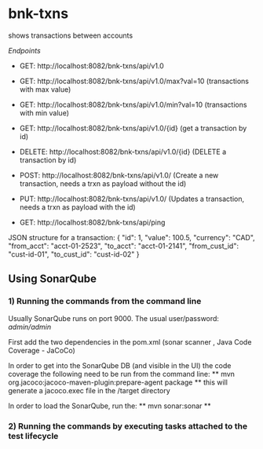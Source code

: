 # bnk-txns
shows transactions between accounts


*Endpoints*
- GET: http://localhost:8082/bnk-txns/api/v1.0
- GET: http://localhost:8082/bnk-txns/api/v1.0/max?val=10 (transactions with max value)
- GET: http://localhost:8082/bnk-txns/api/v1.0/min?val=10 (transactions with min value)
- GET: http://localhost:8082/bnk-txns/api/v1.0/{id} (get a transaction by id)
- DELETE: http://localhost:8082/bnk-txns/api/v1.0/{id} (DELETE a transaction by id)
- POST: http://localhost:8082/bnk-txns/api/v1.0/ (Create a new transaction, needs a trxn as payload without the id)
- PUT: http://localhost:8082/bnk-txns/api/v1.0/ (Updates a transaction, needs a trxn as payload with the id)

- GET: http://localhost:8082/bnk-txns/api/ping

JSON structure for a transaction:
{
	"id": 1,
	"value": 100.5,
	"currency": "CAD",
	"from_acct": "acct-01-2523",
	"to_acct": "acct-01-2141",
	"from_cust_id": "cust-id-01",
	"to_cust_id": "cust-id-02"
}

## Using SonarQube
### 1) Running the commands from the command line
Usually SonarQube runs on port 9000. 
The usual user/password: _admin/admin_

First add the two dependencies in the pom.xml (sonar scanner , Java Code Coverage - JaCoCo) 

In order to get into the SonarQube DB (and visible in the UI) the code coverage the following need to be run from the command line:
** mvn org.jacoco:jacoco-maven-plugin:prepare-agent package **
this will generate a jacoco.exec file in the /target directory

In order to load the SonarQube, run the:
**  mvn sonar:sonar **

### 2) Running the commands by executing tasks attached to the test lifecycle

